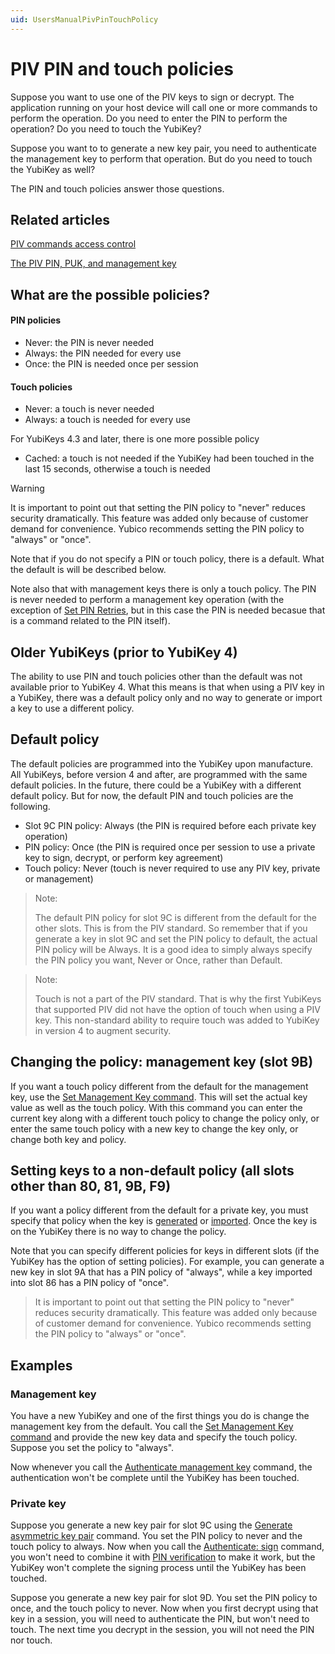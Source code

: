 ```yaml
---
uid: UsersManualPivPinTouchPolicy
---
```


<!-- Copyright 2021 Yubico AB

Licensed under the Apache License, Version 2.0 (the "License");
you may not use this file except in compliance with the License.
You may obtain a copy of the License at

    http://www.apache.org/licenses/LICENSE-2.0

Unless required by applicable law or agreed to in writing, software
distributed under the License is distributed on an "AS IS" BASIS,
WITHOUT WARRANTIES OR CONDITIONS OF ANY KIND, either express or implied.
See the License for the specific language governing permissions and
limitations under the License. -->

# PIV PIN and touch policies

Suppose you want to use one of the PIV keys to sign or decrypt. The application running on
your host device will call one or more commands to perform the operation. Do you need to
enter the PIN to perform the operation? Do you need to touch the YubiKey?

Suppose you want to to generate a new key pair, you need to authenticate the management
key to perform that operation. But do you need to touch the YubiKey as well?

The PIN and touch policies answer those questions.

## Related articles

[PIV commands access control](access-control.md)

[The PIV PIN, PUK, and management key](pin-puk-mgmt-key.md)

## What are the possible policies?

#### PIN policies

* Never: the PIN is never needed
* Always: the PIN needed for every use
* Once: the PIN is needed once per session

#### Touch policies

* Never: a touch is never needed
* Always: a touch is needed for every use

For YubiKeys 4.3 and later, there is one more possible policy

* Cached: a touch is not needed if the YubiKey had been touched in the last 15 seconds,
  otherwise a touch is needed

> [!WARNING]
> It is important to point out that setting the PIN policy to "never" reduces security
> dramatically. This feature was added only because of customer demand for convenience.
> Yubico recommends setting the PIN policy to "always" or "once".

Note that if you do not specify a PIN or touch policy, there is a default. What the
default is will be described below.

Note also that with management keys there is only a touch policy. The PIN is never needed
to perform a management key operation (with the exception of
[Set PIN Retries](commands.md#set-pin-retries), but in this case the PIN is needed
becasue that is a command related to the PIN itself).

## Older YubiKeys (prior to YubiKey 4)

The ability to use PIN and touch policies other than the default was not available prior
to YubiKey 4. What this means is that when using a PIV key in a YubiKey, there was a
default policy only and no way to generate or import a key to use a different policy.

## Default policy

The default policies are programmed into the YubiKey upon manufacture. All YubiKeys,
before version 4 and after, are programmed with the same default policies. In the future,
there could be a YubiKey with a different default policy. But for now, the default PIN and
touch policies are the following.

* Slot 9C PIN policy: Always (the PIN is required before each private key operation)
* PIN policy: Once (the PIN is required once per session to use a private key to sign,
  decrypt, or perform key agreement)
* Touch policy: Never (touch is never required to use any PIV key, private or management)

> Note:
>
> The default PIN policy for slot 9C is different from the default for the other slots.
> This is from the PIV standard. So remember that if you generate a key in slot 9C and set
> the PIN policy to default, the actual PIN policy will be Always. It is a good idea to
> simply always specify the PIN policy you want, Never or Once, rather than Default.

> Note:
>
> Touch is not a part of the PIV standard. That is why the first YubiKeys that supported
> PIV did not have the option of touch when using a PIV key. This non-standard ability to
> require touch was added to YubiKey in version 4 to augment security.

## Changing the policy: management key (slot 9B)

If you want a touch policy different from the default for the management key, use the
[Set Management Key command](commands.md#set-management-key). This will set the actual
key value as well as the touch policy. With this command you can enter the current key
along with a different touch policy to change the policy only, or enter the same touch
policy with a new key to change the key only, or change both key and policy.

## Setting keys to a non-default policy (all slots other than 80, 81, 9B, F9)

If you want a policy different from the default for a private key, you must specify that
policy when the key is [generated](commands.md#generate-asymmetric) or
[imported](commands.md#import-asymmetric). Once the key is on the YubiKey there is no
way to change the policy.

Note that you can specify different policies for keys in different slots (if the YubiKey
has the option of setting policies). For example, you can generate a new key in slot 9A
that has a PIN policy of "always", while a key imported into slot 86 has a PIN policy of
"once".

> It is important to point out that setting the PIN policy to "never" reduces security
> dramatically. This feature was added only because of customer demand for convenience.
> Yubico recommends setting the PIN policy to "always" or "once".

## Examples

### Management key

You have a new YubiKey and one of the first things you do is change the management key
from the default. You call the
[Set Management Key command](commands.md#set-management-key) and provide the new key
data and specify the touch policy. Suppose you set the policy to "always".

Now whenever you call the
[Authenticate management key](commands.md#authenticate-management-key) command, the
authentication won't be complete until the YubiKey has been touched.

### Private key

Suppose you generate a new key pair for slot 9C using the
[Generate asymmetric key pair](commands.md#generate-asymmetric) command. You set
the PIN policy to never and the touch policy to always. Now when you call the
[Authenticate: sign](commands.md#authenticate-sign) command, you won't need to
combine it with [PIN verification](commands.md#verify) to make it work, but the
YubiKey won't complete the signing process until the YubiKey has been touched.

Suppose you generate a new key pair for slot 9D. You set the PIN policy to once, and the
touch policy to never. Now when you first decrypt using that key in a session, you will
need to authenticate the PIN, but won't need to touch. The next time you decrypt in the
session, you will not need the PIN nor touch.
